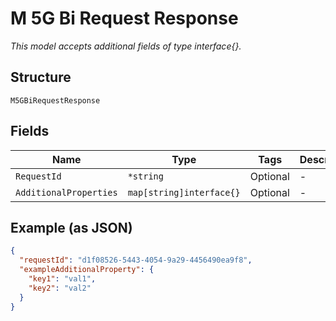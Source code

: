 
# M 5G Bi Request Response

*This model accepts additional fields of type interface{}.*

## Structure

`M5GBiRequestResponse`

## Fields

| Name | Type | Tags | Description |
|  --- | --- | --- | --- |
| `RequestId` | `*string` | Optional | - |
| `AdditionalProperties` | `map[string]interface{}` | Optional | - |

## Example (as JSON)

```json
{
  "requestId": "d1f08526-5443-4054-9a29-4456490ea9f8",
  "exampleAdditionalProperty": {
    "key1": "val1",
    "key2": "val2"
  }
}
```

